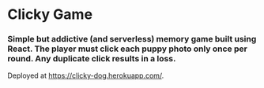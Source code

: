 # Clicky Game

### Simple but addictive (and serverless) memory game built using React. The player must click each puppy photo only once per round. Any duplicate click results in a loss.

Deployed at https://clicky-dog.herokuapp.com/.
